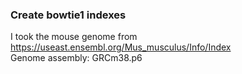 ### Create bowtie1 indexes

I took the mouse genome from https://useast.ensembl.org/Mus_musculus/Info/Index  
Genome assembly: GRCm38.p6
